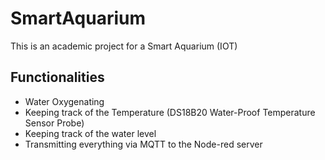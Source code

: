 # SmartAquarium
This is an academic project for a Smart Aquarium (IOT)

## Functionalities
- Water Oxygenating
- Keeping track of the Temperature (DS18B20 Water-Proof Temperature Sensor Probe)
- Keeping track of the water level
- Transmitting everything via MQTT to the Node-red server
